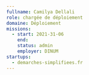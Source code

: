 ```yaml
---
fullname: Camilya Dellali
role: chargée de déploiement 
domaine: Déploiement
missions:
  - start: 2021-31-06
    end: 
    status: admin
    employer: DINUM
startups:
  - demarches-simplifiees.fr
---
```


